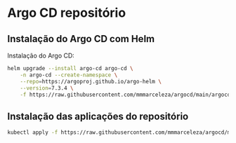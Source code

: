 # Argo CD repositório

## Instalação do Argo CD com Helm

Instalação do Argo CD:

```bash
helm upgrade --install argo-cd argo-cd \
    -n argo-cd --create-namespace \
    --repo=https://argoproj.github.io/argo-helm \
    --version=7.3.4 \
    -f https://raw.githubusercontent.com/mmmarceleza/argocd/main/argocd/values.yaml
```

## Instalação das aplicações do repositório

```bash
kubectl apply -f https://raw.githubusercontent.com/mmmarceleza/argocd/main/clusters/hml/cluster-hml-application.yaml
```
